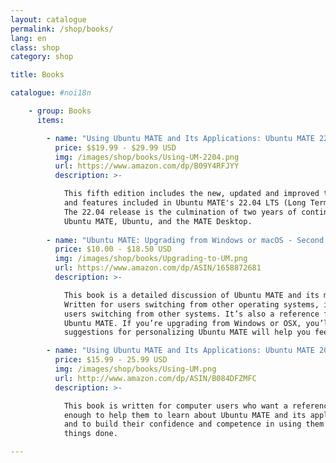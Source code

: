 ```yaml
---
layout: catalogue
permalink: /shop/books/
lang: en
class: shop
category: shop

title: Books

catalogue: #noi18n

    - group: Books
      items:

        - name: "Using Ubuntu MATE and Its Applications: Ubuntu MATE 22.04 LTS Edition"
          price: $$19.99 - $29.99 USD
          img: /images/shop/books/Using-UM-2204.png
          url: https://www.amazon.com/dp/B09Y4RFJYY
          description: >-

            This fifth edition includes the new, updated and improved themes, applications, 
            and features included in Ubuntu MATE's 22.04 LTS (Long Term Support) release. 
            The 22.04 release is the culmination of two years of continual improvement to 
            Ubuntu MATE, Ubuntu, and the MATE Desktop.
            
        - name: "Ubuntu MATE: Upgrading from Windows or macOS - Second Edition"
          price: $10.00 - $18.50 USD
          img: /images/shop/books/Upgrading-to-UM.png
          url: https://www.amazon.com/dp/ASIN/1658872681
          description: >-

            This book is a detailed discussion of Ubuntu MATE and its major applications.
            Written for users switching from other operating systems, it’s not ONLY for
            users switching from other systems. It’s also a reference for everyone using
            Ubuntu MATE. If you’re upgrading from Windows or OSX, you’ll find that our
            suggestions for personalizing Ubuntu MATE will help you feel right at home.

        - name: "Using Ubuntu MATE and Its Applications: Ubuntu MATE 20.04 LTS Edition"
          price: $15.99 - 25.99 USD
          img: /images/shop/books/Using-UM.png
          url: http://www.amazon.com/dp/ASIN/B084DFZMFC
          description: >-

            This book is written for computer users who want a reference detailed
            enough to help them to learn about Ubuntu MATE and its applications
            and to build their confidence and competence in using them to get
            things done.

---
```

